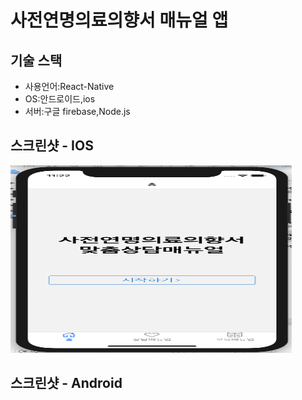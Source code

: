 # 사전연명의료의향서 매뉴얼 앱

## 기술 스택
* 사용언어:React-Native
* OS:안드로이드,ios
* 서버:구글 firebase,Node.js

## 스크린샷 - IOS
<img src="/img/1.png" width="450px" height="300px" title="px(픽셀) 크기 설정" alt="RubberDuck"></img>
## 스크린샷 - Android
